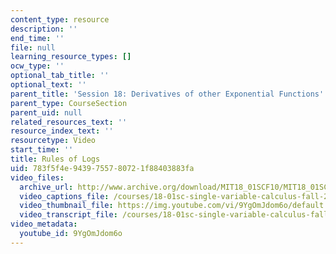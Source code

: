 ```yaml
---
content_type: resource
description: ''
end_time: ''
file: null
learning_resource_types: []
ocw_type: ''
optional_tab_title: ''
optional_text: ''
parent_title: 'Session 18: Derivatives of other Exponential Functions'
parent_type: CourseSection
parent_uid: null
related_resources_text: ''
resource_index_text: ''
resourcetype: Video
start_time: ''
title: Rules of Logs
uid: 783f5f4e-9439-7557-8072-1f88403883fa
video_files:
  archive_url: http://www.archive.org/download/MIT18_01SCF10/MIT18_01SCF10Rec_14_300k.mp4
  video_captions_file: /courses/18-01sc-single-variable-calculus-fall-2010/00a3b1d1160752118469f97604f6e48f_9YgOmJdom6o.vtt
  video_thumbnail_file: https://img.youtube.com/vi/9YgOmJdom6o/default.jpg
  video_transcript_file: /courses/18-01sc-single-variable-calculus-fall-2010/0246497df327e648930934a5b9797738_9YgOmJdom6o.pdf
video_metadata:
  youtube_id: 9YgOmJdom6o
---
```

